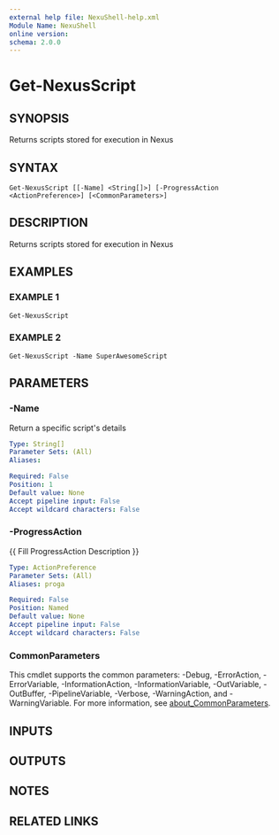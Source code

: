 ```yaml
---
external help file: NexuShell-help.xml
Module Name: NexuShell
online version:
schema: 2.0.0
---
```


# Get-NexusScript

## SYNOPSIS
Returns scripts stored for execution in Nexus

## SYNTAX

```
Get-NexusScript [[-Name] <String[]>] [-ProgressAction <ActionPreference>] [<CommonParameters>]
```

## DESCRIPTION
Returns scripts stored for execution in Nexus

## EXAMPLES

### EXAMPLE 1
```
Get-NexusScript
```

### EXAMPLE 2
```
Get-NexusScript -Name SuperAwesomeScript
```

## PARAMETERS

### -Name
Return a specific script's details

```yaml
Type: String[]
Parameter Sets: (All)
Aliases:

Required: False
Position: 1
Default value: None
Accept pipeline input: False
Accept wildcard characters: False
```

### -ProgressAction
{{ Fill ProgressAction Description }}

```yaml
Type: ActionPreference
Parameter Sets: (All)
Aliases: proga

Required: False
Position: Named
Default value: None
Accept pipeline input: False
Accept wildcard characters: False
```

### CommonParameters
This cmdlet supports the common parameters: -Debug, -ErrorAction, -ErrorVariable, -InformationAction, -InformationVariable, -OutVariable, -OutBuffer, -PipelineVariable, -Verbose, -WarningAction, and -WarningVariable. For more information, see [about_CommonParameters](http://go.microsoft.com/fwlink/?LinkID=113216).

## INPUTS

## OUTPUTS

## NOTES

## RELATED LINKS
